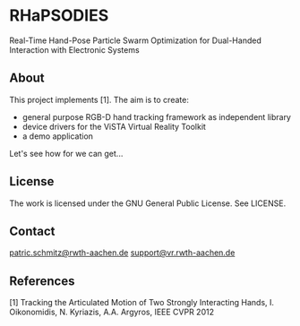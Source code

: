 # RHaPSODIES

Real-Time Hand-Pose Particle Swarm Optimization for Dual-Handed
Interaction with Electronic Systems


## About

This project implements [1]. The aim is to create:

* general purpose RGB-D hand tracking framework as independent library
* device drivers for the ViSTA Virtual Reality Toolkit
* a demo application

Let's see how for we can get...


## License

The work is licensed under the GNU General Public License. See
LICENSE.


## Contact

patric.schmitz@rwth-aachen.de
support@vr.rwth-aachen.de


## References

[1] Tracking the Articulated Motion of Two Strongly Interacting Hands,
I. Oikonomidis, N. Kyriazis, A.A. Argyros, IEEE CVPR 2012
